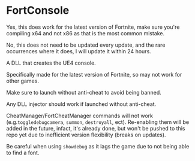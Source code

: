 # FortConsole

Yes, this does work for the latest version of Fortnite, make sure you're compiling x64 and not x86 as that is the most common mistake.

No, this does not need to be updated every update, and the rare occurrences where it does, I will update it within 24 hours.

A DLL that creates the UE4 console.

Specifically made for the latest version of Fortnite, so may not work for other games.

Make sure to launch without anti-cheat to avoid being banned.

Any DLL injector should work if launched without anti-cheat.

CheatManager/FortCheatManager commands will not work (e.g.``toggledebugcamera``, ``summon``, ``destroyall``, ect).
Re-enabling them will be added in the future, infact, it's already done, but won't be pushed to this repo yet due to inefficient version flexibility (breaks on updates).

Be careful when using ``showdebug`` as it lags the game due to not being able to find a font.
